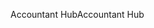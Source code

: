 <span data-ttu-id="cd09b-101">Accountant Hub</span><span class="sxs-lookup"><span data-stu-id="cd09b-101">Accountant Hub</span></span>
